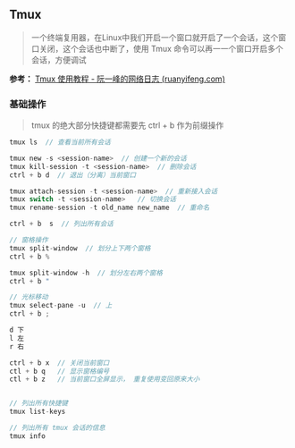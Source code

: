## Tmux

> 一个终端复用器，在Linux中我们开启一个窗口就开启了一个会话，这个窗口关闭，这个会话也中断了，使用 Tmux 命令可以再一一个窗口开启多个会话，方便调试

**参考：** [Tmux 使用教程 - 阮一峰的网络日志 (ruanyifeng.com)](https://www.ruanyifeng.com/blog/2019/10/tmux.html)

### 基础操作

> tmux 的绝大部分快捷键都需要先 ctrl + b 作为前缀操作

```c
tmux ls  // 查看当前所有会话

tmux new -s <session-name>  // 创建一个新的会话
tmux kill-session -t <session-name>  // 删除会话
ctrl + b d  // 退出（分离）当前窗口 

tmux attach-session -t <session-name>  // 重新接入会话
tmux switch -t <session-name>   // 切换会话
tmux rename-session -t old_name new_name  // 重命名

ctrl + b  s  // 列出所有会话

// 窗格操作
tmux split-window  // 划分上下两个窗格
ctrl + b % 

tmux split-window -h  // 划分左右两个窗格
ctrl + b "  

// 光标移动
tmux select-pane -u  // 上
ctrl + b ;

d 下
l 左
r 右

ctrl + b x  // 关闭当前窗口
ctl + b q   // 显示窗格编号
ctl + b z   // 当前窗口全屏显示， 重复使用变回原来大小


// 列出所有快捷键
tmux list-keys

// 列出所有 tmux 会话的信息
tmux info

```

